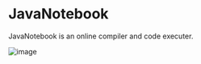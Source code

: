 # JavaNotebook 
JavaNotebook is an online compiler and code executer.


![image](https://github.com/user-attachments/assets/4e1f45fa-ccd6-4d1e-b5fb-6adc2e567bd4)
